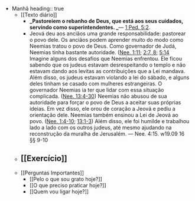 - Manhã
  heading:: true
	- [[Texto diário]]
		- **_Pastoreiem o rebanho de Deus, que está aos seus cuidados, servindo como superintendentes. _**— [1 Ped. 5:2](https://wol.jw.org/pt/wol/bc/r5/lp-t/1102021405/104/0).
		- Jeová deu aos anciãos uma grande responsabilidade: pastorear o povo dele. Os anciãos podem aprender muito do modo como Neemias tratou o povo de Deus. Como governador de Judá, Neemias tinha bastante autoridade. ([Nee. 1:11](https://wol.jw.org/pt/wol/bc/r5/lp-t/1102021405/105/0); [2:7, 8](https://wol.jw.org/pt/wol/bc/r5/lp-t/1102021405/105/1); [5:14](https://wol.jw.org/pt/wol/bc/r5/lp-t/1102021405/105/2) Imagine alguns dos desafios que Neemias enfrentou. Ele ficou sabendo que os judeus estavam desrespeitando o templo e não estavam dando aos levitas as contribuições que a Lei mandava. Além disso, os judeus estavam violando a lei do sábado, e alguns deles tinham se casado com mulheres estrangeiras. O governador Neemias ia ter que lidar com essa situação complicada. ([Nee. 13:4-30](https://wol.jw.org/pt/wol/bc/r5/lp-t/1102021405/106/0)) Neemias não abusou de sua autoridade para forçar o povo de Deus a aceitar suas próprias ideias. Em vez disso, ele orou de coração a Jeová e pediu a orientação dele. Neemias também ensinou a Lei de Jeová ao povo. ([Nee. 1:4-10](https://wol.jw.org/pt/wol/bc/r5/lp-t/1102021405/107/0); [13:1-3](https://wol.jw.org/pt/wol/bc/r5/lp-t/1102021405/107/1)) Além disso, ele foi humilde e trabalhou lado a lado com os outros judeus, até mesmo ajudando na reconstrução da muralha de Jerusalém. — Nee. 4:15. w19.09 16 §§ 9-10
	- [[Exercício]]
		-
	- [[Perguntas Importantes]]
		- [[Pelo o que sou grato hoje?]]
		- [[O que preciso praticar hoje?]]
		- [[Quem vou ligar hoje?]]